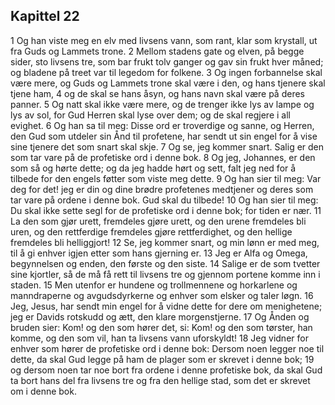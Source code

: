 ## Kapittel 22

1 Og han viste meg en elv med livsens vann, som rant, klar som krystall, ut fra Guds og Lammets trone.
2 Mellom stadens gate og elven, på begge sider, sto livsens tre, som bar frukt tolv ganger og gav sin frukt hver måned; og bladene på treet var til legedom for folkene.
3 Og ingen forbannelse skal være mere, og Guds og Lammets trone skal være i den, og hans tjenere skal tjene ham,
4 og de skal se hans åsyn, og hans navn skal være på deres panner.
5 Og natt skal ikke være mere, og de trenger ikke lys av lampe og lys av sol, for Gud Herren skal lyse over dem; og de skal regjere i all evighet.
6 Og han sa til meg: Disse ord er troverdige og sanne, og Herren, den Gud som utdeler sin Ånd til profetene, har sendt ut sin engel for å vise sine tjenere det som snart skal skje.
7 Og se, jeg kommer snart. Salig er den som tar vare på de profetiske ord i denne bok.
8 Og jeg, Johannes, er den som så og hørte dette; og da jeg hadde hørt og sett, falt jeg ned for å tilbede for den engels føtter som viste meg dette.
9 Og han sier til meg: Var deg for det! jeg er din og dine brødre profetenes medtjener og deres som tar vare på ordene i denne bok. Gud skal du tilbede!
10 Og han sier til meg: Du skal ikke sette segl for de profetiske ord i denne bok; for tiden er nær.
11 La den som gjør urett, fremdeles gjøre urett, og den urene fremdeles bli uren, og den rettferdige fremdeles gjøre rettferdighet, og den hellige fremdeles bli helliggjort!
12 Se, jeg kommer snart, og min lønn er med meg, til å gi enhver igjen etter som hans gjerning er.
13 Jeg er Alfa og Omega, begynnelsen og enden, den første og den siste.
14 Salige er de som tvetter sine kjortler, så de må få rett til livsens tre og gjennom portene komme inn i staden.
15 Men utenfor er hundene og trollmennene og horkarlene og manndraperne og avgudsdyrkerne og enhver som elsker og taler løgn.
16 Jeg, Jesus, har sendt min engel for å vidne dette for dere om menighetene; jeg er Davids rotskudd og ætt, den klare morgenstjerne.
17 Og Ånden og bruden sier: Kom! og den som hører det, si: Kom! og den som tørster, han komme, og den som vil, han ta livsens vann uforskyldt!
18 Jeg vidner for enhver som hører de profetiske ord i denne bok: Dersom noen legger noe til dette, da skal Gud legge på ham de plager som er skrevet i denne bok;
19 og dersom noen tar noe bort fra ordene i denne profetiske bok, da skal Gud ta bort hans del fra livsens tre og fra den hellige stad, som det er skrevet om i denne bok.
